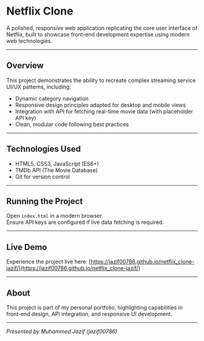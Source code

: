 # Netflix Clone

A polished, responsive web application replicating the core user interface of Netflix, built to showcase front-end development expertise using modern web technologies.

---

## Overview

This project demonstrates the ability to recreate complex streaming service UI/UX patterns, including:

- Dynamic category navigation
- Responsive design principles adapted for desktop and mobile views
- Integration with API for fetching real-time movie data (with placeholder API key)
- Clean, modular code following best practices

---

## Technologies Used

- HTML5, CSS3, JavaScript (ES6+)
- TMDb API (The Movie Database)
- Git for version control

---

## Running the Project

Open `index.html` in a modern browser.  
Ensure API keys are configured if live data fetching is required.

---

## Live Demo

Experience the project live here: [https://jazif00786.github.io/netflix_clone-jazif/](https://jazif00786.github.io/netflix_clone-jazif/)

---

## About

This project is part of my personal portfolio, highlighting capabilities in front-end design, API integration, and responsive UI development.

---

*Presented by Muhammed Jazif (jazif00786)* 
